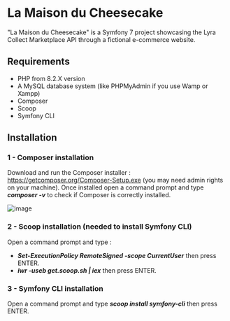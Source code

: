 # La Maison du Cheesecake
"La Maison du Cheesecake" is a Symfony 7 project showcasing the Lyra Collect Marketplace API through a fictional e-commerce website.

## Requirements

- PHP from 8.2.X version
- A MySQL database system (like PHPMyAdmin if you use Wamp or Xampp)
- Composer
- Scoop
- Symfony CLI

## Installation

### 1 - Composer installation
Download and run the Composer installer : https://getcomposer.org/Composer-Setup.exe (you may need admin rights on your machine).
Once installed open a command prompt and type ***composer -v*** to check if Composer is correctly installed.

![image](https://github.com/ndupuylyra/lamaisonducheesecake/assets/92886727/50d0a4aa-fdb2-40bd-9175-250229a3aab7)

### 2 - Scoop installation (needed to install Symfony CLI)
Open a command prompt and type :
- ***Set-ExecutionPolicy RemoteSigned -scope CurrentUser*** then press ENTER.
- ***iwr -useb get.scoop.sh | iex*** then press ENTER.

### 3 - Symfony CLI installation
Open a command prompt and type ***scoop install symfony-cli*** then press ENTER.
